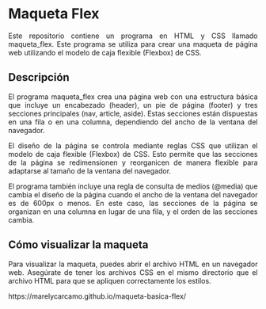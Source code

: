 # Maqueta Flex
<p align="justify">Este repositorio contiene un programa en HTML y CSS llamado maqueta_flex. Este programa se utiliza para crear una maqueta de página web utilizando el modelo de caja flexible (Flexbox) de CSS.</p>

## Descripción
<p align="justify">El programa maqueta_flex crea una página web con una estructura básica que incluye un encabezado (header), un pie de página (footer) y tres secciones principales (nav, article, aside). Estas secciones están dispuestas en una fila o en una columna, dependiendo del ancho de la ventana del navegador. </p>

<p align="justify">El diseño de la página se controla mediante reglas CSS que utilizan el modelo de caja flexible (Flexbox) de CSS. Esto permite que las secciones de la página se redimensionen y reorganicen de manera flexible para adaptarse al tamaño de la ventana del navegador.</p>

<p align="justify">El programa también incluye una regla de consulta de medios (@media) que cambia el diseño de la página cuando el ancho de la ventana del navegador es de 600px o menos. En este caso, las secciones de la página se organizan en una columna en lugar de una fila, y el orden de las secciones cambia.</p>

## Cómo visualizar la maqueta
<p align="justify">Para visualizar la maqueta, puedes abrir el archivo HTML en un navegador web. Asegúrate de tener los archivos CSS en el mismo directorio que el archivo HTML para que se apliquen correctamente los estilos.</p>
https://marelycarcamo.github.io/maqueta-basica-flex/
